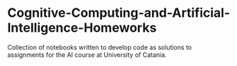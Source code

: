 # Cognitive-Computing-and-Artificial-Intelligence-Homeworks
Collection of notebooks written to develop code as solutions to assignments for the AI course at University of Catania.

